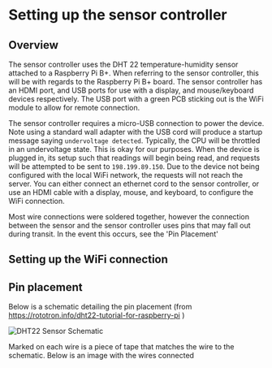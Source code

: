 # Setting up the sensor controller
## Overview
The sensor controller uses the DHT 22 temperature-humidity sensor attached to a Raspberry Pi B+. When referring to the sensor controller, this will be with regards to the Raspberry Pi B+ board. The sensor controller has an HDMI port, and USB ports for use with a display, and mouse/keyboard devices respectively. The USB port with a green PCB sticking out is the WiFi module to allow for remote connection. 

The sensor controller requires a micro-USB connection to power the device. Note using a standard wall adapter with the USB cord will produce a startup message saying `undervoltage detected`. Typically, the CPU will be throttled in an undervoltage state. This is okay for our purposes. When the device is plugged in, its setup such that readings will begin being read, and requests will be attempted to be sent to `198.199.89.150`. Due to the device not being configured with the local WiFi network, the requests will not reach the server. You can either connect an ethernet cord to the sensor controller, or use an HDMI cable with a display, mouse, and keyboard, to configure the WiFi connection.

Most wire connections were soldered together, however the connection between the sensor and the sensor controller uses pins that may fall out during transit. In the event this occurs, see the 'Pin Placement' 

## Setting up the WiFi connection



## Pin placement

Below is a schematic detailing the pin placement (from https://rototron.info/dht22-tutorial-for-raspberry-pi )

![DHT22 Sensor Schematic](https://www.rototron.info/wp-content/uploads/DHT22_02.jpg "DHT22 Sensor Schematic")

Marked on each wire is a piece of tape that matches the wire to the schematic. Below is an image with the wires connected


